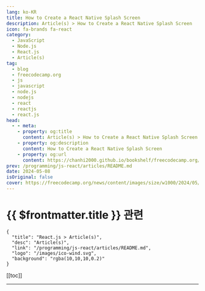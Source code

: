 ```yaml
---
lang: ko-KR
title: How to Create a React Native Splash Screen
description: Article(s) > How to Create a React Native Splash Screen
icon: fa-brands fa-react
category: 
  - JavaScript
  - Node.js
  - React.js
  - Article(s)
tag: 
  - blog
  - freecodecamp.org
  - js
  - javascript
  - node.js
  - nodejs
  - react
  - reactjs
  - react.js
head:
  - - meta:
    - property: og:title
      content: Article(s) > How to Create a React Native Splash Screen
    - property: og:description
      content: How to Create a React Native Splash Screen
    - property: og:url
      content: https://chanhi2000.github.io/bookshelf/freecodecamp.org/react-native-splash-screen.html
prev: /programming/js-react/articles/README.md
date: 2024-05-08
isOriginal: false
cover: https://freecodecamp.org/news/content/images/size/w1000/2024/05/article-1-rnsplash-2.png
---
```


# {{ $frontmatter.title }} 관련

```component VPCard
{
  "title": "React.js > Article(s)",
  "desc": "Article(s)",
  "link": "/programming/js-react/articles/README.md",
  "logo": "/images/ico-wind.svg",
  "background": "rgba(10,10,10,0.2)"
}
```

[[toc]]

---

<SiteInfo
  name="How to Create a React Native Splash Screen"
  desc="In this article, you'll get a hands-on practical guide for creating a native splash screen for React Native CLI applications.  Note that this tutorial is not applicable for apps created with Expo. SVG Icon Image and Background The first thing you need is an image. It can be in"
  url="https://freecodecamp.org/news/react-native-splash-screen/"
  logo="https://cdn.freecodecamp.org/universal/favicons/favicon.ico"
  preview="https://freecodecamp.org/news/content/images/size/w1000/2024/05/article-1-rnsplash-2.png"/>

<!-- TODO: 작성 -->

